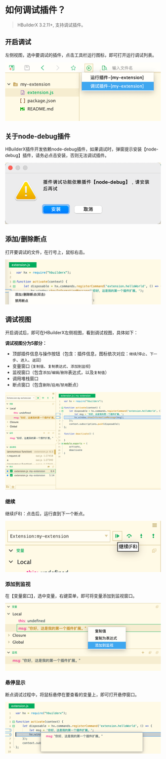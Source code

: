 # 如何调试插件？

> HBuilderX 3.2.11+, 支持调试插件。

## 开启调试

左侧视图，选中要调试的插件，点击工具栏运行图标，即可打开运行调试列表。

<img src="/static/snapshots/Plug-in-development/debug/start_debug.png" class="hd-img" />

## 关于node-debug插件

HBuilderX插件开发依赖node-debug插件，如果调试时，弹窗提示安装【node-debug】插件，请务必点击安装，否则无法调试插件。

<img src="/static/snapshots/Plug-in-development/debug/node-debug.png" class="hd-img" />

## 添加/删除断点

打开要调试的文件，在行号上，鼠标右击。

<img src="/static/snapshots/Plug-in-development/debug/add_breakpoint.png" class="hd-img" />

## 调试视图

开启调试后，即可在HBuilderX左侧视图，看到调试视图，具体如下：

**调试视图分为5部分：**
- 顶部插件信息与操作按钮（包含：插件信息，图标依次对应：`继续`/`停止`、`下一步`、`进入`、`返回`）
- 变量窗口 (`复制值`、`复制表达式`、`添加到监视`)
- 监视窗口（包含`添加`/`编辑`/`删除`表达式，以及`复制值`）
- 调用堆栈窗口
- 断点窗口（包含`删除`/`启用`/`禁用`断点）

<img src="/static/snapshots/Plug-in-development/debug/debug_view.png" class="hd-img" />

### 继续

继续(F8)：点击后，运行直到下一个断点。

<img src="/static/snapshots/Plug-in-development/debug/continue.png" class="hd-img" />

### 添加到监视

在【变量窗口】，选中变量，右键菜单，即可将变量添加到监视窗口。

<img src="/static/snapshots/Plug-in-development/debug/add_to_monitor.png" class="hd-img" />

### 悬停显示

断点调试过程中，将鼠标悬停在要查看的变量上，即可打开悬停窗口。

<img src="/static/snapshots/Plug-in-development/debug/hovering_window.png" class="hd-img" />

